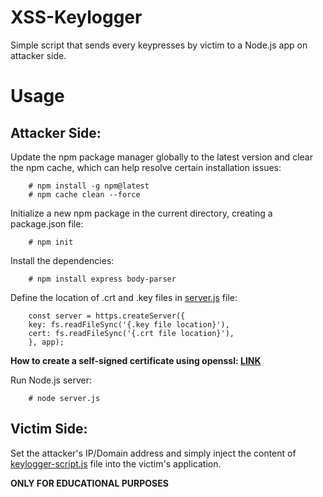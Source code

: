 # XSS-Keylogger
Simple script that sends every keypresses by victim to a Node.js app on attacker side.

# Usage
## Attacker Side:

Update the npm package manager globally to the latest version and clear the npm cache, which can help resolve certain installation issues:

        # npm install -g npm@latest
        # npm cache clean --force

Initialize a new npm package in the current directory, creating a package.json file:

        # npm init

Install the dependencies:

        # npm install express body-parser

Define the location of .crt and .key files in [server.js](server.js) file:

        const server = https.createServer({
        key: fs.readFileSync('{.key file location}'),
        cert: fs.readFileSync('{.crt file location}'),
        }, app);

**How to create a self-signed certificate using openssl: [LINK](https://devopscube.com/create-self-signed-certificates-openssl/)**

Run Node.js server:

        # node server.js

## Victim Side:

Set the attacker's IP/Domain address and simply inject the content of [keylogger-script.js](keylogger-script.js) file into the victim's application.

**ONLY FOR EDUCATIONAL PURPOSES**
